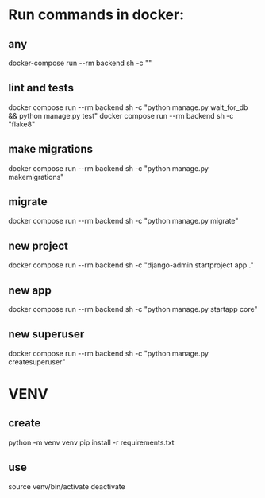 
# Run commands in docker:
## any
docker-compose run --rm backend sh -c ""
## lint and tests
docker compose run --rm backend sh -c "python manage.py wait_for_db && python manage.py test"
docker compose run --rm backend sh -c "flake8"
## make migrations
docker compose run --rm backend sh -c "python manage.py makemigrations"
## migrate
docker compose run --rm backend sh -c "python manage.py migrate"
## new project
docker compose run --rm backend sh -c "django-admin startproject app ."
## new app
docker compose run --rm backend sh -c "python manage.py startapp core"
## new superuser
docker compose run --rm backend sh -c "python manage.py createsuperuser"

# VENV
## create
python -m venv venv
pip install -r requirements.txt 
## use
source venv/bin/activate
deactivate